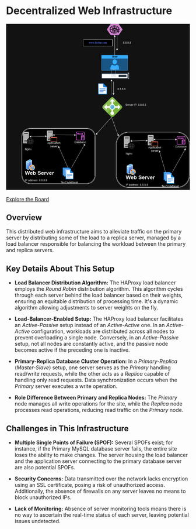 # Decentralized Web Infrastructure

![Illustration of a distributed web infrastructure](1-distributed_web_infrastructure.png)

[Explore the Board](https://miro.com/app/board/uXjVOfI6jcU=/)

## Overview

This distributed web infrastructure aims to alleviate traffic on the primary server by distributing some of the load to a replica server, managed by a load balancer responsible for balancing the workload between the primary and replica servers.

## Key Details About This Setup

+ **Load Balancer Distribution Algorithm:** The HAProxy load balancer employs the *Round Robin* distribution algorithm. This algorithm cycles through each server behind the load balancer based on their weights, ensuring an equitable distribution of processing time. It's a dynamic algorithm allowing adjustments to server weights on the fly.

+ **Load-Balancer-Enabled Setup:** The HAProxy load balancer facilitates an *Active-Passive* setup instead of an *Active-Active* one. In an *Active-Active* configuration, workloads are distributed across all nodes to prevent overloading a single node. Conversely, in an *Active-Passive* setup, not all nodes are constantly active, and the passive node becomes active if the preceding one is inactive.

+ **Primary-Replica Database Cluster Operation:** In a *Primary-Replica* (*Master-Slave*) setup, one server serves as the *Primary* handling read/write requests, while the other acts as a *Replica* capable of handling only read requests. Data synchronization occurs when the *Primary* server executes a write operation.

+ **Role Difference Between Primary and Replica Nodes:** The *Primary* node manages all write operations for the site, while the *Replica* node processes read operations, reducing read traffic on the *Primary* node.

## Challenges in This Infrastructure

+ **Multiple Single Points of Failure (SPOF):** Several SPOFs exist; for instance, if the Primary MySQL database server fails, the entire site loses the ability to make changes. The server housing the load balancer and the application server connecting to the primary database server are also potential SPOFs.

+ **Security Concerns:** Data transmitted over the network lacks encryption using an SSL certificate, posing a risk of unauthorized access. Additionally, the absence of firewalls on any server leaves no means to block unauthorized IPs.

+ **Lack of Monitoring:** Absence of server monitoring tools means there is no way to ascertain the real-time status of each server, leaving potential issues undetected.